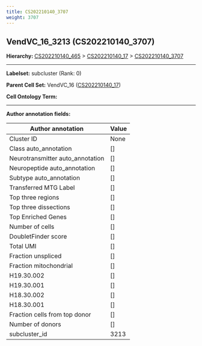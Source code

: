 ```yaml
---
title: CS202210140_3707
weight: 3707
---
```

## VendVC_16_3213 (CS202210140_3707)
<b>Hierarchy: </b>
[CS202210140_465](https://purl.brain-bican.org/taxonomy/CS202210140#CS202210140_465) >
[CS202210140_17](https://purl.brain-bican.org/taxonomy/CS202210140#CS202210140_17) >
[CS202210140_3707](https://purl.brain-bican.org/taxonomy/CS202210140#CS202210140_3707)

---


**Labelset:** subcluster (Rank: 0)

**Parent Cell Set:** VendVC_16 ([CS202210140_17](https://purl.brain-bican.org/taxonomy/CS202210140#CS202210140_17))



**Cell Ontology Term:** 

[MARKER GENES.]: #


---

[TRANSFERRED ANNOTATIONS.]: #


[AUTHOR ANNOTATION FIELDS.]: #


**Author annotation fields:**

| Author annotation | Value |
|-------------------|-------|
|Cluster ID|None|
|Class auto_annotation|[]|
|Neurotransmitter auto_annotation|[]|
|Neuropeptide auto_annotation|[]|
|Subtype auto_annotation|[]|
|Transferred MTG Label|[]|
|Top three regions|[]|
|Top three dissections|[]|
|Top Enriched Genes|[]|
|Number of cells|[]|
|DoubletFinder score|[]|
|Total UMI|[]|
|Fraction unspliced|[]|
|Fraction mitochondrial|[]|
|H19.30.002|[]|
|H19.30.001|[]|
|H18.30.002|[]|
|H18.30.001|[]|
|Fraction cells from top donor|[]|
|Number of donors|[]|
|subcluster_id|3213|
